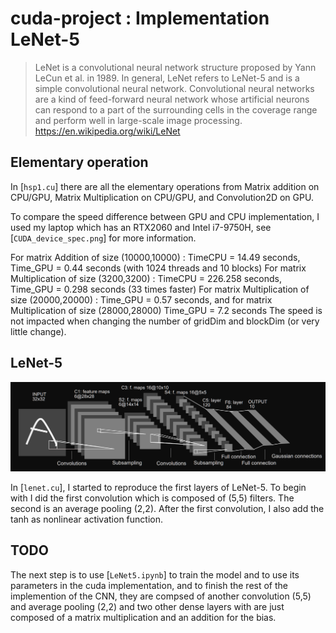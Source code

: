 # cuda-project : Implementation LeNet-5

> LeNet is a convolutional neural network structure proposed by Yann LeCun et al.
> in 1989. In general, LeNet refers to LeNet-5 and is a simple convolutional neural network.
> Convolutional neural networks are a kind of feed-forward neural network whose artificial 
> neurons can respond to a part of the surrounding cells in the coverage range and perform 
> well in large-scale image processing.
> https://en.wikipedia.org/wiki/LeNet

## Elementary operation 

In [`hsp1.cu`] there are all the elementary operations from Matrix addition on CPU/GPU, Matrix Multiplication on CPU/GPU, and Convolution2D on GPU.

To compare the speed difference between GPU and CPU implementation, I used my laptop which has an RTX2060 and Intel i7-9750H, see [`CUDA_device_spec.png`] for more information.

For matrix Addition of size (10000,10000) : TimeCPU = 14.49 seconds, Time_GPU = 0.44 seconds (with 1024 threads and 10 blocks)
For matrix Multiplication of size (3200,3200) : TimeCPU = 226.258 seconds, Time_GPU = 0.298 seconds (33 times faster)
For matrix Multiplication of size (20000,20000) : Time_GPU = 0.57 seconds, and for matrix Multiplication of size (28000,28000) Time_GPU = 7.2 seconds
The speed is not impacted when changing the number of gridDim and blockDim (or very little change).

## LeNet-5

![Screenshot](lenet5.png)
 
In [`lenet.cu`], I started to reproduce the first layers of LeNet-5. To begin with I did the first convolution which is composed of (5,5) filters. The second is an average pooling (2,2). 
After the first convolution, I also add the tanh as nonlinear activation function.

## TODO

The next step is to use [`LeNet5.ipynb`] to train the model and to use its parameters in the cuda implementation, and to finish the rest of the implemention of the CNN,
they are compsed of another convolution (5,5) and average pooling (2,2) and two other dense layers with are just composed of a matrix multiplication and an addition for the bias.